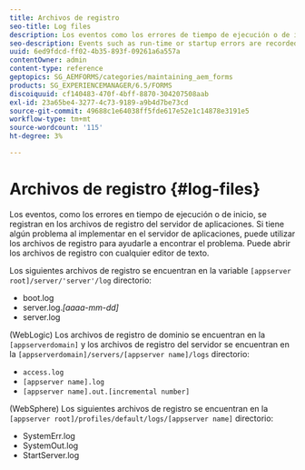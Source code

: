 ```yaml
---
title: Archivos de registro
seo-title: Log files
description: Los eventos como los errores de tiempo de ejecución o de inicio se registran en los archivos de registro del servidor de aplicaciones, que se pueden abrir con cualquier editor de texto.
seo-description: Events such as run-time or startup errors are recorded to the application server log files, which can be  opened using any text editor.
uuid: 6ed9fdcd-ff02-4b35-893f-09261a6a557a
contentOwner: admin
content-type: reference
geptopics: SG_AEMFORMS/categories/maintaining_aem_forms
products: SG_EXPERIENCEMANAGER/6.5/FORMS
discoiquuid: cf140483-470f-4bff-8870-304207508aab
exl-id: 23a65be4-3277-4c73-9189-a9b4d7be73cd
source-git-commit: 49688c1e64038ff5fde617e52e1c14878e3191e5
workflow-type: tm+mt
source-wordcount: '115'
ht-degree: 3%

---
```


# Archivos de registro {#log-files}

Los eventos, como los errores en tiempo de ejecución o de inicio, se registran en los archivos de registro del servidor de aplicaciones. Si tiene algún problema al implementar en el servidor de aplicaciones, puede utilizar los archivos de registro para ayudarle a encontrar el problema. Puede abrir los archivos de registro con cualquier editor de texto.

Los siguientes archivos de registro se encuentran en la variable `[appserver root]/server/'server'/log` directorio:

* boot.log
* server.log.*[aaaa-mm-dd]*
* server.log

(WebLogic) Los archivos de registro de dominio se encuentran en la `[appserverdomain]` y los archivos de registro del servidor se encuentran en la `[appserverdomain]/servers/[appserver name]/logs` directorio:

* `access.log`
* `[appserver name].log`
* `[appserver name].out.[incremental number]`

(WebSphere) Los siguientes archivos de registro se encuentran en la `[appserver root]/profiles/default/logs/[appserver name]` directorio:

* SystemErr.log
* SystemOut.log
* StartServer.log
